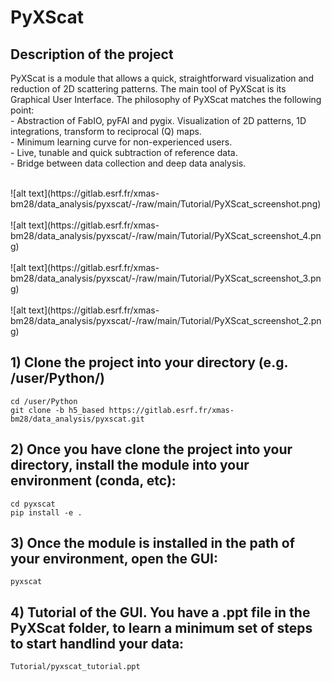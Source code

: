 # PyXScat



## Description of the project

PyXScat is a module that allows a quick, straightforward visualization and reduction of 2D scattering patterns.
The main tool of PyXScat is its Graphical User Interface. The philosophy of PyXScat matches the following point:<br />
    - Abstraction of FabIO, pyFAI and pygix. Visualization of 2D patterns, 1D integrations, transform to reciprocal (Q) maps.<br />
    - Minimum learning curve for non-experienced users.<br />
    - Live, tunable and quick subtraction of reference data.<br />
    - Bridge between data collection and deep data analysis.<br />

<br />
![alt text](https://gitlab.esrf.fr/xmas-bm28/data_analysis/pyxscat/-/raw/main/Tutorial/PyXScat_screenshot.png)
<br /><br />
![alt text](https://gitlab.esrf.fr/xmas-bm28/data_analysis/pyxscat/-/raw/main/Tutorial/PyXScat_screenshot_4.png)
<br /><br />
![alt text](https://gitlab.esrf.fr/xmas-bm28/data_analysis/pyxscat/-/raw/main/Tutorial/PyXScat_screenshot_3.png)
<br /><br />
![alt text](https://gitlab.esrf.fr/xmas-bm28/data_analysis/pyxscat/-/raw/main/Tutorial/PyXScat_screenshot_2.png)

<br />

## 1) Clone the project into your directory (e.g. /user/Python/)

```
cd /user/Python
git clone -b h5_based https://gitlab.esrf.fr/xmas-bm28/data_analysis/pyxscat.git
```

## 2) Once you have clone the project into your directory, install the module into your environment (conda, etc):
```
cd pyxscat
pip install -e .
```

## 3) Once the module is installed in the path of your environment, open the GUI:
```
pyxscat
```

## 4) Tutorial of the GUI. You have a .ppt file in the PyXScat folder, to learn a minimum set of steps to start handlind your data:
```
Tutorial/pyxscat_tutorial.ppt
```
<!-- ## 5) The fundamental steps are summarized in the following video:

![](Tutorial/PyXSCat_steps.mp4) -->
